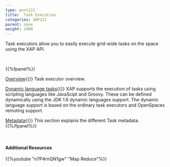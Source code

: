 ```yaml
---
type: post121
title:  Task Execution
categories: XAP121
parent: none
weight: 1400
---
```




Task executors allow you to easily execute grid-wide tasks on the space using the XAP API.

<br>


{{%fpanel%}}

[Overview](./task-execution-over-the-space.html){{<wbr>}}
Task executor overview.


[Dynamic language tasks](./dynamic-language-tasks.html){{<wbr>}}
XAP supports the execution of tasks using scripting languages like JavaScipt and Groovy. These can be defined dynamically using the JDK 1.6 dynamic languages support. The dynamic language support is based on the ordinary task executors and OpenSpaces remoting support.


[Metadata](./task-metadata.html){{<wbr>}}
This section explains the different Task metadata.
{{%/fpanel%}}


<br>

#### Additional Resources

{{%youtube "n7P4rnQN1gw"  "Map Reduce"%}}
